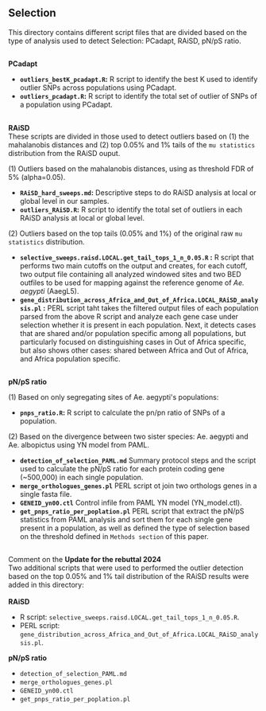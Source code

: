 ## Selection

This directory contains different script files that are divided based on the type of analysis used to detect Selection: PCadapt, RAiSD, pN/pS ratio.

##
**PCadapt** 
* **`outliers_bestK_pcadapt.R`:** R script to identify the best K used to identify outlier SNPs across populations using PCadapt.
* **`outliers_pcadapt.R`:** R script to identify the total set of outlier of SNPs of a population using PCadapt.

##
**RAiSD**\
These scripts are divided in those used to detect outliers based on (1) the mahalanobis distances and (2) top 0.05% and 1% tails of the `mu statistics` distribution from the RAiSD ouput.

(1) Outliers based on the mahalanobis distances, using as threshold FDR of 5% (alpha=0.05). 
* **`RAiSD_hard_sweeps.md`:** Descriptive steps to do RAiSD analysis at local or global level in our samples.
* **`outliers_RAiSD.R`:** R script to identify the total set of outliers in each RAiSD analysis at local or global level.

(2) Outliers based on the top tails (0.05% and 1%) of the original raw `mu statistics` distribution.
* **`selective_sweeps.raisd.LOCAL.get_tail_tops_1_n_0.05.R` :** R script that performs two main cutoffs on the output and creates, for each cutoff, two output file containing all analyzed windowed sites and two BED outfiles to be used for mapping against the reference genome of *Ae. aegypti* (AaegL5).
* **`gene_distribution_across_Africa_and_Out_of_Africa.LOCAL_RAiSD_analysis.pl` :** PERL script taht takes the filtered output files of each population parsed from the above R script and analyze each gene case under selection whether it is present in each population. Next, it detects cases that are shared and/or population specific among all populations, but particularly focused on distinguishing cases in Out of Africa specific, but also shows other cases: shared between Africa and Out of Africa, and Africa population specific.
    
##
**pN/pS ratio**

(1) Based on only segregating sites of Ae. aegypti's populations:
* **`pnps_ratio.R`:** R script to calculate the pn/pn ratio of SNPs of a population.

(2) Based on the divergence between two sister species: Ae. aegypti and Ae. albopictus using YN model from PAML. 
* **`detection_of_selection_PAML.md`** Summary protocol steps and the script used to calculate the pN/pS ratio for each protein coding gene (~500,000) in each single population.
* **`merge_orthologues_genes.pl`** PERL script ot join two orthologs genes in a single fasta file.
* **`GENEID_yn00.ctl`** Control infile from PAML YN model (YN_model.ctl). 
* **`get_pnps_ratio_per_poplation.pl`** PERL script that extract the pN/pS statistics from PAML analysis and sort them for each single gene present in a population, as well as defined the type of selection based on the threshold defined in `Methods section` of this paper.


##
Comment on the **Update for the rebuttal 2024**\
Two additional scripts that were used to performed the outlier detection based on the top 0.05% and 1% tail distribution of the RAiSD results were added in this directory:\
\
**RAiSD**
* R script: `selective_sweeps.raisd.LOCAL.get_tail_tops_1_n_0.05.R`.
* PERL script: `gene_distribution_across_Africa_and_Out_of_Africa.LOCAL_RAiSD_analysis.pl`.

**pN/pS ratio**
* `detection_of_selection_PAML.md`
* `merge_orthologues_genes.pl`
* `GENEID_yn00.ctl`
* `get_pnps_ratio_per_poplation.pl`

